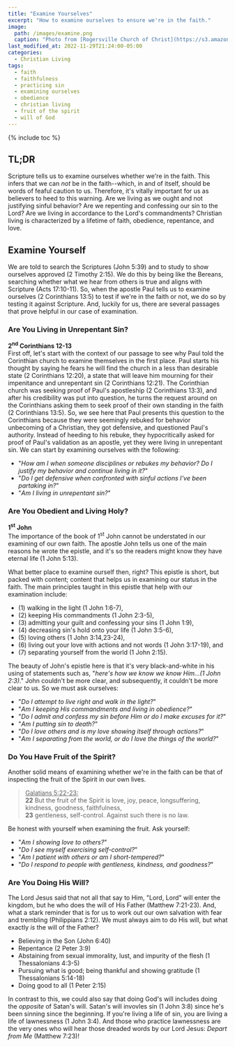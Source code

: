 ```yaml
---
title: "Examine Yourselves"
excerpt: "How to examine ourselves to ensure we're in the faith."
image: 
  path: /images/examine.png
  caption: "Photo from [Rogersville Church of Christ](https://s3.amazonaws.com/rogersvilleal.church.of.christ/wp-content/uploads/2020/11/rogersville-am3.png)"
last_modified_at: 2022-11-29T21:24:00-05:00
categories:
  - Christian Living
tags: 
  - faith
  - faithfulness
  - practicing sin
  - examining ourselves
  - obedience
  - christian living
  - fruit of the spirit
  - will of God
---
```


{% include toc %}

## TL;DR
Scripture tells us to examine ourselves whether we're in the faith. This infers that we can *not* be in the faith--which, in and of itself, should be words of feaful caution to us. Therefore, it's vitally important for us as believers to heed to this warning. Are we living as we ought and not justifying sinful behavior? Are we repenting and confessing our sin to the Lord? Are we living in accordance to the Lord's commandments? Christian living is characterized by a lifetime of faith, obedience, repentance, and love. 

## Examine Yourself
We are told to search the Scriptures (John 5:39) and to study to show ourselves approved (2 Timothy 2:15). We do this by being like the Bereans, searching whether what we hear from others is true and aligns with Scripture (Acts 17:10-11). So, when the apostle Paul tells us to examine ourselves (2 Corinthians 13:5) to test if we're in the faith or not, we do so by testing it against Scripture. And, luckily for us, there are several passages that prove helpful in our case of examination.

### Are You Living in Unrepentant Sin?
**2<sup>nd</sup> Corinthians 12-13**<br>
First off, let's start with the context of our passage to see why Paul told the Corinthian church to examine themselves in the first place. Paul starts his thought by saying he fears he will find the church in a less than desirable state (2 Corinthians 12:20), a state that will leave him mourning for their impenitance and unrepentant sin (2 Corinthians 12:21). The Corinthian church was seeking proof of Paul's apostleship (2 Corinthians 13:3), and after his credibility was put into question, he turns the request around on the Corinthians asking them to seek proof of their own standing in the faith (2 Corinthians 13:5). So, we see here that Paul presents this question to the Corinthians because they were seemingly rebuked for behavior unbecoming of a Christian, they got defensive, and questioned Paul's authority. Instead of heeding to his rebuke, they hypocritically asked for proof of Paul's validation as an apostle, yet they were living in unrepentant sin. We can start by examining ourselves with the following:

* "*How am I when someone disciplines or rebukes my behavior? Do I justify my behavior and continue living in it?*"
* "*Do I get defensive when confronted with sinful actions I've been partaking in?*"
* "*Am I living in unrepentant sin?*"

### Are You Obedient and Living Holy?
**1<sup>st</sup> John**<br>
The importance of the book of 1<sup>st</sup> John cannot be understated in our examining of our own faith. The apostle John tells us one of the main reasons he wrote the epistle, and it's so the readers might know they have eternal life (1 John 5:13).

What better place to examine ourself then, right? This epistle is short, but packed with content; content that helps us in examining our status in the faith. The main principles taught in this epistle that help with our examination include:

* (1) walking in the light (1 John 1:6-7), 
* (2) keeping His commandments (1 John 2:3-5), 
* (3) admitting your guilt and confessing your sins (1 John 1:9), 
* (4) decreasing sin's hold onto your life (1 John 3:5-6), 
* (5) loving others (1 John 3:14,23-24), 
* (6) living out your love with actions and not words (1 John 3:17-19), and 
* (7) separating yourself from the world (1 John 2:15). 

The beauty of John's epistle here is that it's very black-and-white in his using of statements such as, "*here's how we know we know Him...(1 John 2:3)*." John couldn't be more clear, and subsequently, it couldn't be more clear to us. So we must ask ourselves:

* "*Do I attempt to live right and walk in the light?*"
* "*Am I keeping His commandments and living in obedience?*"
* "*Do I admit and confess my sin before Him or do I make excuses for it?*"
* "*Am I putting sin to death?*"
* "*Do I love others and is my love showing itself through actions?*"
* "*Am I separating from the world, or do I love the things of the world?*"

### Do You Have Fruit of the Spirit?
Another solid means of examining whether we're in the faith can be that of inspecting the fruit of the Spirit in our own lives.

> <u>Galatians 5:22-23:</u><br>
> **22** But the fruit of the Spirit is love, joy, peace, longsuffering, kindness, goodness, faithfulness,<br>
> **23** gentleness, self-control. Against such there is no law.

Be honest with yourself when examining the fruit. Ask yourself:

* "*Am I showing love to others?*"
* "*Do I see myself exercising self-control?*"
* "*Am I patient with others or am I short-tempered?*"
* "*Do I respond to people with gentleness, kindness, and goodness?*"

### Are You Doing His Will?
The Lord Jesus said that not all that say to Him, "Lord, Lord" will enter the kingdom, but he who does the will of His Father (Matthew 7:21-23). And, what a stark reminder that is for us to work out our own salvation with fear and trembling (Philippians 2:12). We must always aim to do His will, but what exactly *is* the will of the Father?

* Believing in the Son (John 6:40)
* Repentance (2 Peter 3:9)
* Abstaining from sexual immorality, lust, and impurity of the flesh (1 Thessalonians 4:3-5)
* Pursuing what is good; being thankful and showing gratitude (1 Thessalonians 5:14-18)
* Doing good to all (1 Peter 2:15)

In contrast to this, we could also say that doing God's will includes doing the *opposite* of Satan's will. Satan's will invovles sin (1 John 3:8) since he's been sinning since the beginning. If you're living a life of sin, you are living a life of lawnessness (1 John 3:4). And those who practice lawnessness are the very ones who will hear those dreaded words by our Lord Jesus: *Depart from Me* (Matthew 7:23)!



<script src='https://www.blueletterbible.org/assets-v3/scripts/blbToolTip/BLB_ScriptTagger-min.js' type='text/javascript'></script>
<script type='text/javascript'>
BLB.Tagger.Translation = 'NKJV';
BLB.Tagger.HyperLinks = 'all'; 
BLB.Tagger.HideTanslationAbbrev = false;
BLB.Tagger.TargetNewWindow = true;
BLB.Tagger.Style = 'par'; 
BLB.Tagger.NoSearchTagNames = '';
BLB.Tagger.NoSearchClassNames = 'noTag doNotTag'; 
</script>
